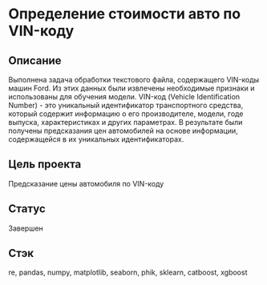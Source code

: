# Определение стоимости авто по VIN-коду
## Описание
Выполнена задача обработки текстового файла, содержащего VIN-коды машин Ford. Из этих данных были извлечены необходимые признаки и использованы для обучения модели.  VIN-код (Vehicle Identification Number) - это уникальный идентификатор транспортного средства, который содержит информацию о его производителе, модели, годе выпуска, характеристиках и других параметрах.
В результате были получены предсказания цен автомобилей на основе информации, содержащейся в их уникальных идентификаторах.

## Цель проекта
Предсказание цены автомобиля по VIN-коду

## Статус
Завершен
## Стэк
re, pandas, numpy, matplotlib, seaborn, phik, sklearn, catboost, xgboost
